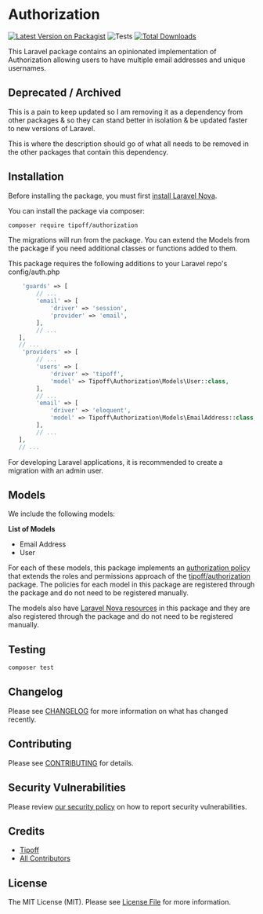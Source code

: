 # Authorization

[![Latest Version on Packagist](https://img.shields.io/packagist/v/tipoff/authorization.svg?style=flat-square)](https://packagist.org/packages/tipoff/authorization)
![Tests](https://github.com/tipoff/authorization/workflows/Tests/badge.svg)
[![Total Downloads](https://img.shields.io/packagist/dt/tipoff/authorization.svg?style=flat-square)](https://packagist.org/packages/tipoff/authorization)

This Laravel package contains an opinionated implementation of Authorization allowing users to have multiple email addresses and unique usernames.

## Deprecated / Archived

This is a pain to keep updated so I am removing it as a dependency from other packages & so they can stand better in isolation & be updated faster to new versions of Laravel.

This is where the description should go of what all needs to be removed in the other packages that contain this dependency.

## Installation

Before installing the package, you must first [install Laravel Nova](https://github.com/laravel/nova-docs/blob/master/3.0/installation.md#installing-nova-via-composer).

You can install the package via composer:

```bash
composer require tipoff/authorization
```

The migrations will run from the package. You can extend the Models from the package if you need additional classes or functions added to them.

This package requires the following additions to your Laravel repo's config/auth.php

```php
    'guards' => [
        // ...
        'email' => [
            'driver' => 'session',
            'provider' => 'email',
        ],
        // ...
   ],
   // ...
    'providers' => [
        // ...
        'users' => [
            'driver' => 'tipoff',
            'model' => Tipoff\Authorization\Models\User::class,
        ],
        // ...
        'email' => [
            'driver' => 'eloquent',
            'model' => Tipoff\Authorization\Models\EmailAddress::class,
        ],        
        // ...
   ],
   // ...
```

For developing Laravel applications, it is recommended to create a migration with an admin user.

## Models

We include the following models:

**List of Models**

- Email Address
- User

For each of these models, this package implements an [authorization policy](https://laravel.com/docs/8.x/authorization) that extends the roles and permissions approach of the [tipoff/authorization](https://github.com/tipoff/authorization) package. The policies for each model in this package are registered through the package and do not need to be registered manually.

The models also have [Laravel Nova resources](https://nova.laravel.com/docs/3.0/resources/) in this package and they are also registered through the package and do not need to be registered manually.

## Testing

```bash
composer test
```

## Changelog

Please see [CHANGELOG](CHANGELOG.md) for more information on what has changed recently.

## Contributing

Please see [CONTRIBUTING](.github/CONTRIBUTING.md) for details.

## Security Vulnerabilities

Please review [our security policy](../../security/policy) on how to report security vulnerabilities.

## Credits

- [Tipoff](https://github.com/tipoff)
- [All Contributors](../../contributors)

## License

The MIT License (MIT). Please see [License File](LICENSE.md) for more information.
